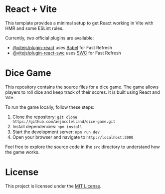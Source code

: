 # React + Vite

This template provides a minimal setup to get React working in Vite with HMR and some ESLint rules.

Currently, two official plugins are available:

- [@vitejs/plugin-react](https://github.com/vitejs/vite-plugin-react/blob/main/packages/plugin-react/README.md) uses [Babel](https://babeljs.io/) for Fast Refresh
- [@vitejs/plugin-react-swc](https://github.com/vitejs/vite-plugin-react-swc) uses [SWC](https://swc.rs/) for Fast Refresh

# Dice Game

This repository contains the source files for a dice game. The game allows players to roll dice and keep track of their scores. It is built using React and Vite.

To run the game locally, follow these steps:

1. Clone the repository: `git clone https://github.com/aejmcclelland/dice-game.git`
2. Install dependencies: `npm install`
3. Start the development server: `npm run dev`
4. Open your browser and navigate to `http://localhost:3000`

Feel free to explore the source code in the `src` directory to understand how the game works.

# License

This project is licensed under the [MIT License](LICENSE).


